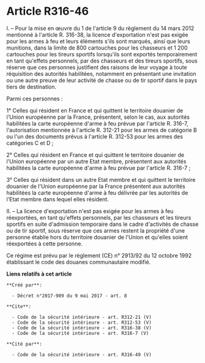 # Article R316-46

I. – Pour la mise en œuvre du 1 de l'article 9 du règlement du 14 mars 2012 mentionné à l'article R. 316-38, la licence
d'exportation n'est pas exigée pour les armes à feu et leurs éléments s'ils sont marqués, ainsi que leurs munitions, dans la
limite de 800 cartouches pour les chasseurs et 1 200 cartouches pour les tireurs sportifs lorsqu'ils sont exportés
temporairement en tant qu'effets personnels, par des chasseurs et des tireurs sportifs, sous réserve que ces personnes
justifient des raisons de leur voyage à toute réquisition des autorités habilitées, notamment en présentant une invitation ou
une autre preuve de leur activité de chasse ou de tir sportif dans le pays tiers de destination. 

Parmi ces personnes : 

1° Celles qui résident en France et qui quittent le territoire douanier de l'Union européenne par la France, présentent,
selon le cas, aux autorités habilitées la carte européenne d'arme à feu prévue par l'article R. 316-7, l'autorisation
mentionnée à l'article R. 312-21 pour les armes de catégorie B ou l'un des documents prévus à l'article R. 312-53 pour les
armes des catégories C et D ; 

2° Celles qui résident en France et qui quittent le territoire douanier de l'Union européenne par un autre Etat membre,
présentent aux autorités habilitées la carte européenne d'arme à feu prévue par l'article R. 316-7 ; 

3° Celles qui résident dans un autre Etat membre et qui quittent le territoire douanier de l'Union européenne par la France
présentent aux autorités habilitées la carte européenne d'arme à feu délivrée par les autorités de l'Etat membre dans lequel
elles résident. 

II. – La licence d'exportation n'est pas exigée pour les armes à feu réexportées, en tant qu'effets personnels, par les
chasseurs et les tireurs sportifs en suite d'admission temporaire dans le cadre d'activités de chasse ou de tir sportif, sous
réserve que ces armes restent la propriété d'une personne établie hors du territoire douanier de l'Union et qu'elles soient
réexportées à cette personne. 

Ce régime est prévu par le règlement (CE) n° 2913/92 du 12 octobre 1992 établissant le code des douanes communautaire
modifié.

**Liens relatifs à cet article**

	**Créé par**:

	  - Décret n°2017-909 du 9 mai 2017 - art. 8

	**Cite**:

	  - Code de la sécurité intérieure - art. R312-21 (V)
	  - Code de la sécurité intérieure - art. R312-53 (V)
	  - Code de la sécurité intérieure - art. R316-38 (V)
	  - Code de la sécurité intérieure - art. R316-7 (V)

	**Cité par**:

	  - Code de la sécurité intérieure - art. R316-49 (V)
